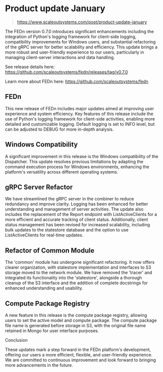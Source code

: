 ﻿# Product update January

> https://www.scaleoutsystems.com/post/product-update-january

The FEDn version 0.7.0 introduces significant enhancements including the integration of Python's logging framework for client-side logging, compatibility improvements for Windows users, and substantial refactoring of the gRPC server for better scalability and efficiency. This update brings a more robust and user-friendly experience to our users, particularly in managing client-server interactions and data handling.

See release details here: https://github.com/scaleoutsystems/fedn/releases/tag/v0.7.0

Learn more about FEDn here: https://github.com/scaleoutsystems/fedn

FEDn
----

This new release of FEDn includes major updates aimed at improving user experience and system efficiency. Key features of this release include the use of Python's logging framework for client-side activities, enabling more detailed and customizable logging. Default logging is set to INFO level, but can be adjusted to DEBUG for more in-depth analysis.

Windows Compatibility
---------------------

A significant improvement in this release is the Windows compatibility of the Dispatcher. This update resolves previous limitations by adapting the command execution process for Windows environments, enhancing the platform's versatility across different operating systems.

gRPC Server Refactor
--------------------

We have streamlined the gRPC server in the combiner to reduce redundancy and improve clarity. Logging has been enhanced for better understanding and management of server activities. The update also includes the replacement of the Report endpoint with ListActiveClients for a more efficient and accurate tracking of client status. Additionally, client status management has been revised for increased scalability, including bulk updates to the statestore database and the option to use ListActiveClients for real-time updates.

Refactor of Common Module
-------------------------

The 'common' module has undergone significant refactoring. It now offers clearer organization, with statestore implementation and interfaces to S3 storage moved to the network module. We have removed the 'tracer' and integrated its functionality into the 'statestore', alongside a thorough cleanup of the S3 interface and the addition of complete docstrings for enhanced understanding and usability.

Compute Package Registry
------------------------

A new feature in this release is the compute package registry, allowing users to set the active model and compute package. The compute package file name is generated before storage in S3, with the original file name retained in Mongo for user interface purposes.

Conclusion

These updates mark a step forward in the FEDn platform's development, offering our users a more efficient, flexible, and user-friendly experience. We are committed to continuous improvement and look forward to bringing more advancements in the future.

‍

‍
